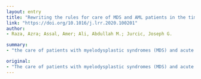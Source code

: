 ```yaml
---
layout: entry
title: "Rewriting the rules for care of MDS and AML patients in the time of COVID-19"
link: "https://doi.org/10.1016/j.lrr.2020.100201"
author:
- Raza, Azra; Assal, Amer; Ali, Abdullah M.; Jurcic, Joseph G.

summary:
- "the care of patients with myelodysplastic syndromes (MDS) and acute myeloid leukemia (AML) has been radically altered by COVID-19, especially in New York City. The unique challenges of transplants during the pandemic and the consequences of an abrupt halt in all non-essential research activities are described. Not all the changes forced by the change are detrimental. telemedicine, virtual visits, delayed transfusions, and chemotherapy are employed to minimize exposure of patients to the virus. patients with the disease has been altered radically."

original:
- "The care of patients with myelodysplastic syndromes (MDS) and acute myeloid leukemia (AML) has been radically altered by COVID-19, especially in New York City, the epicenter of the pandemic. Here we summarize how telemedicine, virtual visits, delayed transfusions, and chemotherapy, preferably selecting self-administered medications and visits by home healthcare workers, are employed to minimize exposure of our high-risk population of patients to the virus. The unique challenges of transplants during the pandemic and the consequences of an abrupt halt in all non-essential research activities are described. Not all the changes forced by COVID-19 are detrimental."
---
```


